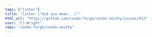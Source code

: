 ```yaml
---
tags: ["linter"]
title: "linter \"did you mean...\""
html_url: "https://github.com/conda-forge/conda-smithy/issues/813"
user: "CJ-Wright"
repo: "conda-forge/conda-smithy"
---
```


